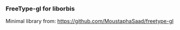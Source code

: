 ### FreeType-gl for liborbis  

Minimal library from: https://github.com/MoustaphaSaad/freetype-gl


